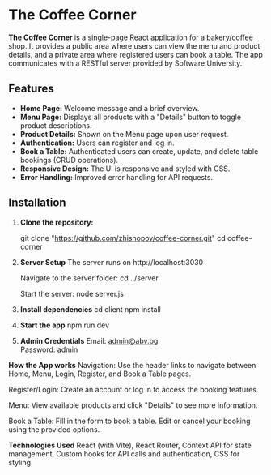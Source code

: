 # The Coffee Corner

**The Coffee Corner** is a single-page React application for a bakery/coffee shop. It provides a public area where users can view the menu and product details, and a private area where registered users can book a table. The app communicates with a RESTful server provided by Software University.

## Features

- **Home Page:** Welcome message and a brief overview.
- **Menu Page:** Displays all products with a "Details" button to toggle product descriptions.
- **Product Details:** Shown on the Menu page upon user request.
- **Authentication:** Users can register and log in.
- **Book a Table:** Authenticated users can create, update, and delete table bookings (CRUD operations).
- **Responsive Design:** The UI is responsive and styled with CSS.
- **Error Handling:** Improved error handling for API requests.

## Installation

1. **Clone the repository:**

   git clone "https://github.com/zhishopov/coffee-corner.git"
   cd coffee-corner

2. **Server Setup**
   The server runs on http://localhost:3030

   Navigate to the server folder:
   cd ../server

   Start the server:
   node server.js

3. **Install dependencies**
   cd client
   npm install

4. **Start the app**
   npm run dev

5. **Admin Credentials**
   Email: admin@abv.bg  
   Password: admin

**How the App works**
Navigation: Use the header links to navigate between Home, Menu, Login, Register, and Book a Table pages.

Register/Login: Create an account or log in to access the booking features.

Menu: View available products and click "Details" to see more information.

Book a Table: Fill in the form to book a table. Edit or cancel your booking using the provided options.

**Technologies Used**
React (with Vite),
React Router,
Context API for state management,
Custom hooks for API calls and authentication,
CSS for styling
